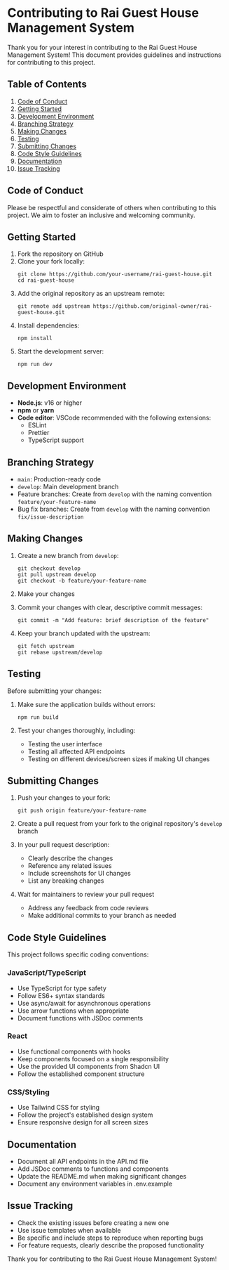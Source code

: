 # Contributing to Rai Guest House Management System

Thank you for your interest in contributing to the Rai Guest House Management System! This document provides guidelines and instructions for contributing to this project.

## Table of Contents

1. [Code of Conduct](#code-of-conduct)
2. [Getting Started](#getting-started)
3. [Development Environment](#development-environment)
4. [Branching Strategy](#branching-strategy)
5. [Making Changes](#making-changes)
6. [Testing](#testing)
7. [Submitting Changes](#submitting-changes)
8. [Code Style Guidelines](#code-style-guidelines)
9. [Documentation](#documentation)
10. [Issue Tracking](#issue-tracking)

## Code of Conduct

Please be respectful and considerate of others when contributing to this project. We aim to foster an inclusive and welcoming community.

## Getting Started

1. Fork the repository on GitHub
2. Clone your fork locally:
   ```
   git clone https://github.com/your-username/rai-guest-house.git
   cd rai-guest-house
   ```
3. Add the original repository as an upstream remote:
   ```
   git remote add upstream https://github.com/original-owner/rai-guest-house.git
   ```
4. Install dependencies:
   ```
   npm install
   ```
5. Start the development server:
   ```
   npm run dev
   ```

## Development Environment

- **Node.js**: v16 or higher
- **npm** or **yarn**
- **Code editor**: VSCode recommended with the following extensions:
  - ESLint
  - Prettier
  - TypeScript support

## Branching Strategy

- `main`: Production-ready code
- `develop`: Main development branch
- Feature branches: Create from `develop` with the naming convention `feature/your-feature-name`
- Bug fix branches: Create from `develop` with the naming convention `fix/issue-description`

## Making Changes

1. Create a new branch from `develop`:
   ```
   git checkout develop
   git pull upstream develop
   git checkout -b feature/your-feature-name
   ```

2. Make your changes

3. Commit your changes with clear, descriptive commit messages:
   ```
   git commit -m "Add feature: brief description of the feature"
   ```

4. Keep your branch updated with the upstream:
   ```
   git fetch upstream
   git rebase upstream/develop
   ```

## Testing

Before submitting your changes:

1. Make sure the application builds without errors:
   ```
   npm run build
   ```

2. Test your changes thoroughly, including:
   - Testing the user interface
   - Testing all affected API endpoints
   - Testing on different devices/screen sizes if making UI changes

## Submitting Changes

1. Push your changes to your fork:
   ```
   git push origin feature/your-feature-name
   ```

2. Create a pull request from your fork to the original repository's `develop` branch

3. In your pull request description:
   - Clearly describe the changes
   - Reference any related issues
   - Include screenshots for UI changes
   - List any breaking changes

4. Wait for maintainers to review your pull request
   - Address any feedback from code reviews
   - Make additional commits to your branch as needed

## Code Style Guidelines

This project follows specific coding conventions:

### JavaScript/TypeScript

- Use TypeScript for type safety
- Follow ES6+ syntax standards
- Use async/await for asynchronous operations
- Use arrow functions when appropriate
- Document functions with JSDoc comments

### React

- Use functional components with hooks
- Keep components focused on a single responsibility
- Use the provided UI components from Shadcn UI
- Follow the established component structure

### CSS/Styling

- Use Tailwind CSS for styling
- Follow the project's established design system
- Ensure responsive design for all screen sizes

## Documentation

- Document all API endpoints in the API.md file
- Add JSDoc comments to functions and components
- Update the README.md when making significant changes
- Document any environment variables in .env.example

## Issue Tracking

- Check the existing issues before creating a new one
- Use issue templates when available
- Be specific and include steps to reproduce when reporting bugs
- For feature requests, clearly describe the proposed functionality

Thank you for contributing to the Rai Guest House Management System!